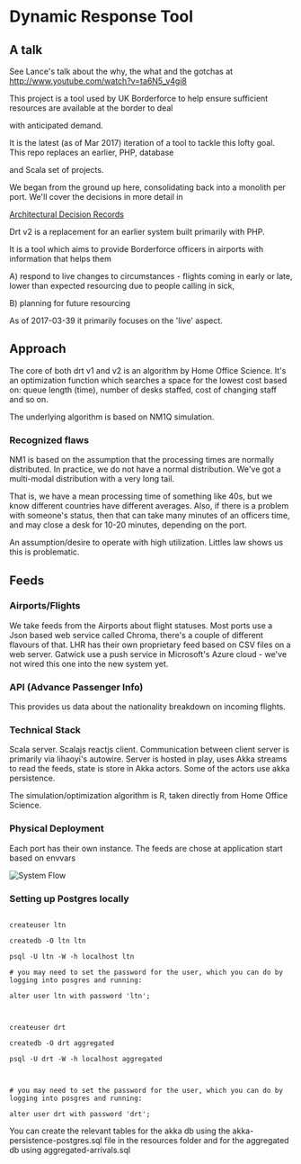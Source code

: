 # Dynamic Response Tool


## A talk

See Lance's talk about the why, the what and the gotchas at 
http://www.youtube.com/watch?v=ta6N5_v4gi8



This project is a tool used by UK Borderforce to help ensure sufficient resources are available at the border to deal

with anticipated demand.

It is the latest (as of Mar 2017) iteration of a tool to tackle this lofty goal. This repo replaces an earlier, PHP, database

and Scala set of projects.

We began from the ground up here, consolidating back into a monolith per port. We'll cover the decisions in more detail in

[Architectural Decision Records](doc/architecture/decisions/0001-record-architecture-decisions.md)



Drt v2 is a replacement for an earlier system built primarily with PHP.



It is a tool which aims to provide Borderforce officers in airports with information that helps them

A) respond to live changes to circumstances - flights coming in early or late, lower than expected resourcing due to people calling in sick,

B) planning for future resourcing



As of 2017-03-39 it primarily focuses on the 'live' aspect.



## Approach

The core of both drt v1 and v2 is an algorithm by Home Office Science. It's an optimization function which searches a space for the lowest cost based on: queue length (time), number of desks staffed, cost of changing staff and so on.

The underlying algorithm is based on NM1Q simulation.



### Recognized flaws

NM1 is based on the assumption that the processing times are normally distributed. In practice, we do not have a normal distribution. We've got a multi-modal distribution with a very long tail.

That is, we have a mean processing time of something like 40s, but we know different countries have different averages. Also, if there is a problem with someone's status, then that can take many minutes of an officers time, and may close a desk for 10-20 minutes, depending on the port.



An assumption/desire to operate with high utilization. Littles law shows us this is problematic.



## Feeds



### Airports/Flights

We take feeds from the Airports about flight statuses. Most ports use a Json based web service called Chroma, there's a couple of different flavours of that. LHR has their own proprietary feed based on CSV files on a web server. Gatwick use a push service in Microsoft's Azure cloud - we've not wired this one into the new system yet.



### API (Advance Passenger Info)

This provides us data about the nationality breakdown on incoming flights.



### Technical Stack

Scala server. Scalajs reactjs client. Communication between client server is primarily via lihaoyi's autowire. Server is hosted in play, uses Akka streams to read the feeds, state is store in Akka actors. Some of the actors use akka persistence.

The simulation/optimization algorithm is R, taken directly from Home Office Science.



### Physical Deployment

Each port has their own instance. The feeds are chose at application start based on envvars



![System Flow](doc/architecture/diagrams/systemflow.svg?raw=true)





### Setting up Postgres locally



```

createuser ltn

createdb -O ltn ltn

psql -U ltn -W -h localhost ltn

# you may need to set the password for the user, which you can do by logging into posgres and running:

alter user ltn with password 'ltn';



createuser drt

createdb -O drt aggregated

psql -U drt -W -h localhost aggregated



# you may need to set the password for the user, which you can do by logging into posgres and running:

alter user drt with password 'drt';

```

You can create the relevant tables for the akka db using the akka-persistence-postgres.sql file in the resources folder and for the aggregated db using aggregated-arrivals.sql


